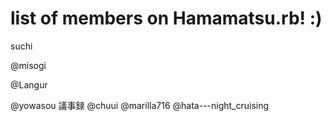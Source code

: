 # list of members on Hamamatsu.rb! :)
suchi

@misogi

@Langur

@yowasou 議事録
@chuui 
@marilla716
@hata---night_cruising

